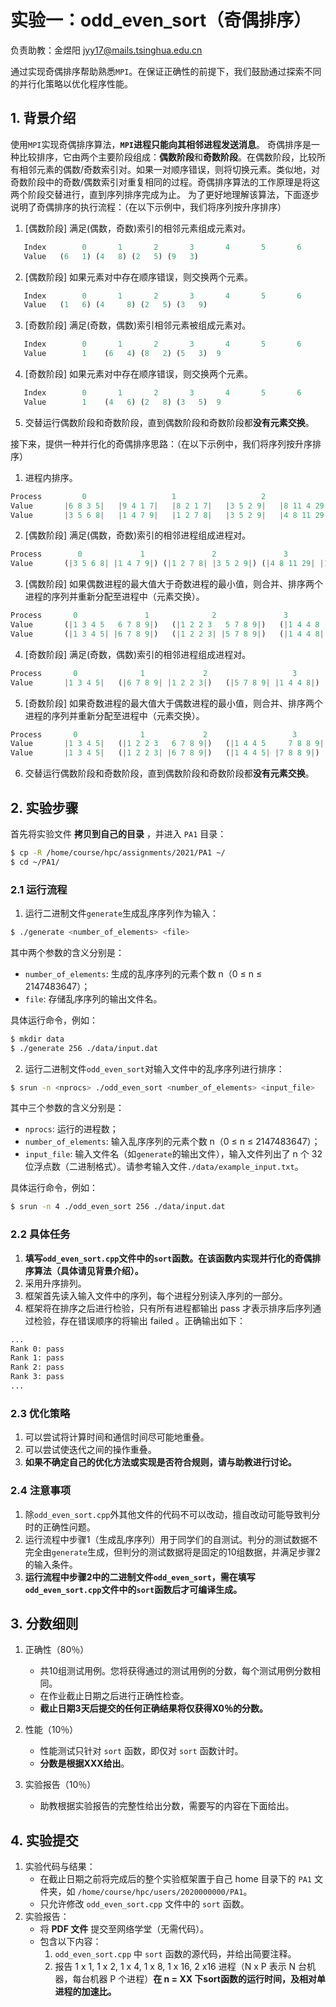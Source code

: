 # 实验一：odd_even_sort（奇偶排序）

负责助教：金煜阳 jyy17@mails.tsinghua.edu.cn

通过实现奇偶排序帮助熟悉`MPI`。在保证正确性的前提下，我们鼓励通过探索不同的并行化策略以优化程序性能。



## 1. 背景介绍

使用`MPI`实现奇偶排序算法，**`MPI`进程只能向其相邻进程发送消息**。
奇偶排序是一种比较排序，它由两个主要阶段组成：**偶数阶段**和**奇数阶段**。在偶数阶段，比较所有相邻元素的偶数/奇数索引对。如果一对顺序错误，则将切换元素。类似地，对奇数阶段中的奇数/偶数索引对重复相同的过程。奇偶排序算法的工作原理是将这两个阶段交替进行，直到序列排序完成为止。
为了更好地理解该算法，下面逐步说明了奇偶排序的执行流程：（在以下示例中，我们将序列按升序排序）

1. [偶数阶段] 满足(偶数，奇数)索引的相邻元素组成元素对。
```python
   Index		0		1		2		3		4		5		6		7
   Value   (6   1) (4   8) (2   5) (9   3)
```
2. [偶数阶段] 如果元素对中存在顺序错误，则交换两个元素。
```python
   Index		0		1		2		3		4		5		6		7
   Value   (1   6) (4	  8) (2   5) (3   9)
```
3. [奇数阶段] 满足(奇数，偶数)索引相邻元素被组成元素对。
```python
   Index		0		1		2		3		4		5		6		7
   Value		1	 (6	  4) (8   2) (5   3)  9
```
4. [奇数阶段] 如果元素对中存在顺序错误，则交换两个元素。
```python
   Index		0		1		2		3		4		5		6		7
   Value		1	 (4	  6) (2   8) (3   5)  9
```
5. 交替运行偶数阶段和奇数阶段，直到偶数阶段和奇数阶段都**没有元素交换**。

接下来，提供一种并行化的奇偶排序思路：（在以下示例中，我们将序列按升序排序）

1. 进程内排序。
```python
Process			0					1					2					3					 4					 5					6						7
Value		|6 8 3 5|	|9 4 1 7|	|8 2 1 7|	|3 5 2 9|	|8 11 4 29|	|34 1 4 56|	|5 7 6 11|	|10 9 5 2| （排序前）
Value		|3 5 6 8|	|1 4 7 9|	|1 2 7 8|	|3 5 2 9|	|4 8 11 29|	|1 4 34 56|	|5 6 7 11|	|2 5 9 10| （排序后）
```
2. [偶数阶段] 满足(偶数，奇数)索引的相邻进程组成进程对。
```python
Process	 	   0	  		 1			  	 2				 3				    4				    5				     6				  7
Value		(|3 5 6 8| |1 4 7 9|) (|1 2 7 8| |3 5 2 9|) (|4 8 11 29| |1 4 34 56|) (|5 6 7 11| |2 5 9 10|) 
```
3. [偶数阶段] 如果偶数进程的最大值大于奇数进程的最小值，则合并、排序两个进程的序列并重新分配至进程中（元素交换）。
```python
Process	 	  0	  			  1			  	 2				 3				   4				   5				     6				  7
Value		(|1 3 4 5   6 7 8 9|)	(|1 2 2 3   5 7 8 9|)	(|1 4 4 8   11 29 34 56|)	(|2 5 5 6 	7 9 10 11|) （合并排序）
Value		(|1 3 4 5| |6 7 8 9|)	(|1 2 2 3| |5 7 8 9|)	(|1 4 4 8| |11 29 34 56|)	(|2 5 5 6| |7 9 10 11|) （重新分配）
```
4. [奇数阶段] 满足(奇数，偶数)索引的相邻进程组成进程对。
```python
Process	 	  0	  			 1			   2				   3				 4				     5				   6				   7
Value		|1 3 4 5|	(|6 7 8 9| |1 2 2 3|)	(|5 7 8 9| |1 4 4 8|) (|11 29 34 56| |2 5 5 6|) |7 9 10 11|
```
5. [奇数阶段] 如果奇数进程的最大值大于偶数进程的最小值，则合并、排序两个进程的序列并重新分配至进程中（元素交换）。
```python
Process	 	  0	  			 1			   2				   3				 4				   5				   6				     7
Value		|1 3 4 5|	(|1 2 2 3   6 7 8 9|)	(|1 4 4 5	  7 8 8 9|) (|2 5 5 6   11 29 34 56|) |7 9 10 11| （合并排序）
Value		|1 3 4 5|	(|1 2 2 3| |6 7 8 9|)	(|1 4 4 5| |7 8 8 9|) (|2 5 5 6| |11 29 34 56|)	|7 9 10 11|	（重新分配）
```
6. 交替运行偶数阶段和奇数阶段，直到偶数阶段和奇数阶段都**没有元素交换**。



## 2. 实验步骤

首先将实验文件 **拷贝到自己的目录** ，并进入 `PA1` 目录：

```bash
$ cp -R /home/course/hpc/assignments/2021/PA1 ~/
$ cd ~/PA1/
```



### 2.1 运行流程

1. 运行二进制文件`generate`生成乱序序列作为输入：
```bash
$ ./generate <number_of_elements> <file>
```
其中两个参数的含义分别是：
+ `number_of_elements`: 生成的乱序序列的元素个数 n（0 ≤ n ≤ 2147483647）；
+ `file`: 存储乱序序列的输出文件名。

具体运行命令，例如：
```bash
$ mkdir data
$ ./generate 256 ./data/input.dat
```

2. 运行二进制文件`odd_even_sort`对输入文件中的乱序序列进行排序：
```bash
$ srun -n <nprocs> ./odd_even_sort <number_of_elements> <input_file>
```

其中三个参数的含义分别是：
+ `nprocs`: 运行的进程数；
+ `number_of_elements`: 输入乱序序列的元素个数 n（0 ≤ n ≤ 2147483647）；
+ `input_file`: 输入文件名（如`generate`的输出文件），输入文件列出了 n 个 32 位浮点数（二进制格式）。请参考输入文件`./data/example_input.txt`。

具体运行命令，例如：
```bash
$ srun -n 4 ./odd_even_sort 256 ./data/input.dat
```



### 2.2 具体任务

1. **填写`odd_even_sort.cpp`文件中的`sort`函数。在该函数内实现并行化的奇偶排序算法（具体请见背景介绍）。**
2. 采用升序排列。
3. 框架首先读入输入文件中的序列，每个进程分别读入序列的一部分。
4. 框架将在排序之后进行检验，只有所有进程都输出 pass 才表示排序后序列通过检验，存在错误顺序的将输出 failed 。正确输出如下：
```bash
...
Rank 0: pass
Rank 1: pass
Rank 2: pass
Rank 3: pass
...
```



### 2.3 优化策略

1. 可以尝试将计算时间和通信时间尽可能地重叠。
2. 可以尝试使迭代之间的操作重叠。
3. **如果不确定自己的优化方法或实现是否符合规则，请与助教进行讨论。**



### 2.4 注意事项
1. 除`odd_even_sort.cpp`外其他文件的代码不可以改动，擅自改动可能导致判分时的正确性问题。
2. 运行流程中步骤1（生成乱序序列）用于同学们的自测试。判分的测试数据不完全由`generate`生成，但判分的测试数据将是固定的10组数据，并满足步骤2的输入条件。
3. **运行流程中步骤2中的二进制文件`odd_even_sort`，需在填写`odd_even_sort.cpp`文件中的`sort`函数后才可编译生成。**



## 3. 分数细则

1. 正确性（80％）
   + 共10组测试用例。您将获得通过的测试用例的分数，每个测试用例分数相同。
   + 在作业截止日期之后进行正确性检查。
   + **截止日期3天后提交的任何正确结果将仅获得X0％的分数。**
   
2. 性能（10％）
   + 性能测试只针对 `sort` 函数，即仅对 `sort` 函数计时。
   + **分数是根据XXX给出**。

3. 实验报告（10％）
   + 助教根据实验报告的完整性给出分数，需要写的内容在下面给出。



## 4. 实验提交

1. 实验代码与结果：
    * 在截止日期之前将完成后的整个实验框架置于自己 home 目录下的 `PA1` 文件夹，如 `/home/course/hpc/users/2020000000/PA1`。  
    * 只允许修改 `odd_even_sort.cpp` 文件中的 `sort` 函数。
2. 实验报告：
    * 将 **PDF 文件** 提交至网络学堂（无需代码）。
    * 包含以下内容：
        1. `odd_even_sort.cpp` 中 `sort` 函数的源代码，并给出简要注释。 
        3. 报告 1 x 1, 1 x 2, 1 x 4, 1 x 8, 1 x 16, 2 x16 进程（N x P 表示 N 台机器，每台机器  P 个进程）**在 n = XX 下sort函数的运行时间，及相对单进程的加速比。**


